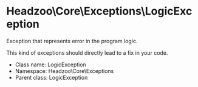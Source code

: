 Headzoo\Core\Exceptions\LogicException
===============

Exception that represents error in the program logic.

This kind of exceptions should directly lead to a fix in your code.


* Class name: LogicException
* Namespace: Headzoo\Core\Exceptions
* Parent class: LogicException








